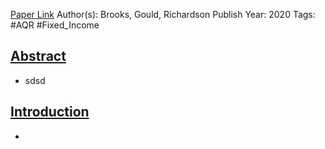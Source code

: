 
[Paper Link](https://papers.ssrn.com/sol3/papers.cfm?abstract_id=3489808)
Author(s): Brooks, Gould, Richardson
Publish Year: 2020
Tags: #AQR #Fixed_Income 

## <u>Abstract</u>
- sdsd

## <u>Introduction</u>
- 